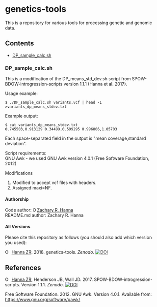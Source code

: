 # genetics-tools
This is a repository for various tools for processing genetic and genomic data.  

## Contents
* [DP_sample_calc.sh](#dp\_sample\_calcsh)  

### DP_sample_calc.sh
This is a modification of the DP_means_std_dev.sh script from SPOW-BDOW-introgression-scripts version 1.1.1 (Hanna et al. 2017).  

Usage example:  
```
$ ./DP_sample_calc.sh variants.vcf | head -1 >variants_dp_means_stdev.txt  
```
Example output:
```
$ cat variants_dp_means_stdev.txt
0.745503,0.913129 0.34499,0.599295 0.996806,1.05703
```
Each space-separated field in the output is "mean coverage,standard deviation".  

Script requirements:  
GNU Awk - we used GNU Awk version 4.0.1 (Free Software Foundation, 2012)  

Modifications  
1) Modified to accept vcf files with headers.  
2) Assigned maxi=NF.  

#### Authorship
Code author: <a href="https://orcid.org/0000-0002-0210-7261" target="orcid.widget" rel="noopener noreferrer" style="vertical-align:top;"><img src="https://orcid.org/sites/default/files/images/orcid_16x16.png" style="width:1em;margin-right:.5em," alt="ORCID iD icon">Zachary R. Hanna</a>  
README.md author: Zachary R. Hanna  

#### All Versions

Please cite this repository as follows (you should also add which version you used):  

<a href="https://orcid.org/0000-0002-0210-7261" target="orcid.widget" rel="noopener noreferrer" style="vertical-align:top;"><img src="https://orcid.org/sites/default/files/images/orcid_16x16.png" style="width:1em;margin-right:.5em;" alt="ORCID iD icon">Hanna ZR</a>. 2018. genetics-tools. *Zenodo*. [![DOI](https://zenodo.org/badge/DOI/10.5281/zenodo.1215826.svg)](https://doi.org/10.5281/zenodo.1215826)  

## References
<a href="https://orcid.org/0000-0002-0210-7261" target="orcid.widget" rel="noopener noreferrer" style="vertical-align:top;"><img src="https://orcid.org/sites/default/files/images/orcid_16x16.png" style="width:1em;margin-right:.5em;" alt="ORCID iD icon">Hanna ZR</a>, Henderson JB, Wall JD. 2017. SPOW-BDOW-introgression-scripts. Version 1.1.1. *Zenodo*. [![DOI](https://zenodo.org/badge/DOI/10.5281/zenodo.1065056.svg)](https://doi.org/10.5281/zenodo.1065056)  
  
Free Software Foundation. 2012. GNU Awk. Version 4.0.1. Available from: https://www.gnu.org/software/gawk/  
